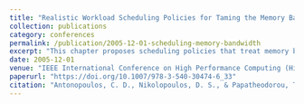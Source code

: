 ```yaml
---
title: "Realistic Workload Scheduling Policies for Taming the Memory Bandwidth Bottleneck of SMPs"
collection: publications
category: conferences
permalink: /publication/2005-12-01-scheduling-memory-bandwidth
excerpt: "This chapter proposes scheduling policies that treat memory bandwidth as a first-class resource in multiprogrammed SMP systems."
date: 2005-12-01
venue: "IEEE International Conference on High Performance Computing (HiPC)"
paperurl: "https://doi.org/10.1007/978-3-540-30474-6_33"
citation: "Antonopoulos, C. D., Nikolopoulos, D. S., & Papatheodorou, T. S. (2005). \"Realistic Workload Scheduling Policies for Taming the Memory Bandwidth Bottleneck of SMPs.\" In *HiPC 2004*, Springer, pp. 286–296. https://doi.org/10.1007/978-3-540-30474-6_33"
---
```


